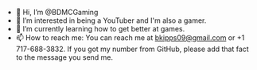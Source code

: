 - 👋 Hi, I’m @BDMCGaming
- 👀 I’m interested in being a YouTuber and I'm also a gamer.
- 🌱 I’m currently learning how to get better at games.
- 📫 How to reach me: You can reach me at bkipps09@gmail.com or +1 717-688-3832. If you got my number from GitHub, please add that fact to the message you send me.

<!---
BDMCGaming/BDMCGaming is a ✨ special ✨ repository because its `README.md` (this file) appears on your GitHub profile.
You can click the Preview link to take a look at your changes.
--->
